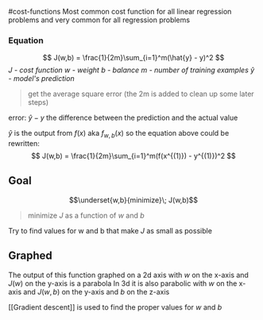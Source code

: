 #cost-functions 
Most common cost function for all linear regression problems and very common for all regression problems

### Equation
$$
J(w,b) = \frac{1}{2m}\sum_{i=1}^m(\hat{y} - y)^2
$$
*$J$ - cost function*
*w - weight*
*b - balance*
*m - number of training examples*
*$\hat{y}$  - model's prediction*
> get the average square error (the 2m is added to clean up some later steps)

error: $\hat{y} - y$ 
	the difference between the prediction and the actual value

$\hat{y}$ is the output from $f(x)$ aka $f_{w,b}(x)$ so the equation above could be rewritten: 
$$
J(w,b) = \frac{1}{2m}\sum_{i=1}^m(f(x^{(1)}) - y^{(1)})^2
$$
## Goal
$$\underset{w,b}{minimize}\; J(w,b)$$
> minimize $J$ as a function of $w$ and $b$

Try to find values for w and b that make $J$ as small as possible

## Graphed
The output of this function graphed on a 2d axis with $w$ on the x-axis and $J(w)$ on the y-axis is a parabola
In 3d it is also parabolic with $w$ on the x-axis and $J(w,b)$ on the y-axis and $b$ on the z-axis


[[Gradient descent]] is used to find the proper values for $w$ and $b$
